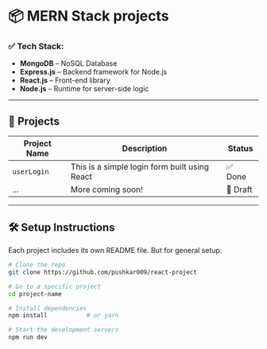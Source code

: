 # 📦 MERN Stack projects

<!--
Welcome to my **MERN Stack Internship Projects** repository!  
This space contains hands-on projects built using **MongoDB**, **Express.js**, **React.js**, and **Node.js** — developed during my internship to sharpen full-stack development skills and explore real-world application building.
---
-->

### ✅ Tech Stack:
- **MongoDB** – NoSQL Database
- **Express.js** – Backend framework for Node.js
- **React.js** – Front-end library
- **Node.js** – Runtime for server-side logic

---

## 📂 Projects

| Project Name        | Description                       | Status   |
|---------------------|-----------------------------------|----------|
| `userLogin`    | This is a simple login form built using React   | ✅ Done   |
| ...                 | More coming soon!                 | 🧪 Draft  |


---

## 🛠️ Setup Instructions

Each project includes its own README file. But for general setup:

```bash
# Clone the repo
git clone https://github.com/pushkar009/react-project

# Go to a specific project
cd project-name

# Install dependencies
npm install           # or yarn

# Start the development servers
npm run dev
